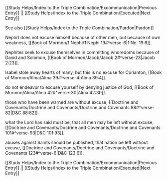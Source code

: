 [[Study Helps/Index to the Triple Combination/Excommunication|Previous Entry]]  ||  [[Study Helps/Index to the Triple Combination/Executed|Next Entry]]

 See also [[Study Helps/Index to the Triple Combination/Pardon|Pardon]]

 Nephi1 does not excuse himself because of other men, but because of own weakness, [[Book of Mormon/1 Nephi/1 Nephi 19#^verse-6|1 Ne. 19:6]].

 Nephites seek to excuse themselves in committing whoredoms because of David and Solomon, [[Book of Mormon/Jacob/Jacob 2#^verse-23|Jacob 2:23]].

 Isabel stole away hearts of many, but this is no excuse for Corianton, [[Book of Mormon/Alma/Alma 39#^verse-4|Alma 39:4]].

 do not endeavor to excuse yourself by denying justice of God, [[Book of Mormon/Alma/Alma 42#^verse-30|Alma 42:30]].

 those who have been warned are without excuse, [[Doctrine and Covenants/Doctrine and Covenants/Doctrine and Covenants 88#^verse-82|D&C 88:82]].

 what the Lord has said must be, that all men may be left without excuse, [[Doctrine and Covenants/Doctrine and Covenants/Doctrine and Covenants 101#^verse-93|D&C 101:93]].

 abuses against Saints should be published, that nation be left without excuse, [[Doctrine and Covenants/Doctrine and Covenants/Doctrine and Covenants 123#^verse-6|D&C 123:6]].

[[Study Helps/Index to the Triple Combination/Excommunication|Previous Entry]]  ||  [[Study Helps/Index to the Triple Combination/Executed|Next Entry]]
